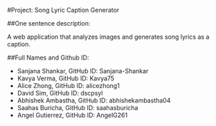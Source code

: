 #Project: Song Lyric Caption Generator 

##One sentence description: 

A web application that analyzes images and generates song lyrics as a caption. 

##Full Names and Github ID: 

- Sanjana Shankar, GitHub ID: Sanjana-Shankar 
- Kavya Verma, GitHub ID: Kavya75 
- Alice Zhong, GitHub ID: alicezhong1 
- David Sim, GitHub ID: dscpsyl 
- Abhishek Ambastha, GitHub ID: abhishekambastha04 
- Saahas Buricha, GitHub ID: saahasburicha 
- Angel Gutierrez, GitHub ID: AngelG261
